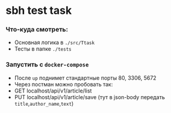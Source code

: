 # sbh test task

### Что-куда смотреть:
- Основная логика в `./src/Ttask`
- Тесты в папке `./tests`

### Запустить с `docker-compose`
- После `up` поднимет стандартные порты 80, 3306, 5672
- Через постман можно пробовать так:
 - GET localhost/api/v1/article/list
 - PUT localhost/api/v1/article/save (тут в json-body передать `title`,`author_name`,`text`)